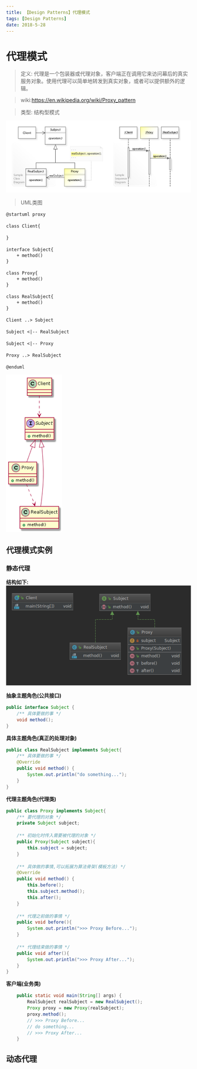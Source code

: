 ```yaml
---
title: 【Design Patterns】代理模式
tags: [Design Patterns]
date: 2018-5-28
---
```


# 代理模式

> 定义: 代理是一个包装器或代理对象，客户端正在调用它来访问幕后的真实服务对象。使用代理可以简单地转发到真实对象，或者可以提供额外的逻辑。

> wiki:https://en.wikipedia.org/wiki/Proxy_pattern

> 类型: 结构型模式

![](../img/W3sDesign_Proxy_Design_Pattern_UML.jpg)

> UML类图
```plantuml
@startuml proxy

class Client{

}

interface Subject{
    + method()
}

class Proxy{
    + method()
}

class RealSubject{
    + method()
}

Client ..> Subject

Subject <|-- RealSubject

Subject <|-- Proxy

Proxy ..> RealSubject

@enduml
```
![](../img/proxy_uml.png)


## 代理模式实例

### 静态代理
**结构如下:**
![](../img/static_proxy.png)

**抽象主题角色(公共接口)**
```java
public interface Subject {
    /** 具体要做的事 */
    void method();
}
```

**具体主题角色(真正的处理对象)**
```java
public class RealSubject implements Subject{
    /** 具体要做的事 */
    @Override
    public void method() {
        System.out.println("do something...");
    }
}
```

**代理主题角色(代理类)**
```java
public class Proxy implements Subject{
    /** 要代理的对象 */
    private Subject subject;

    /** 初始化时传入需要被代理的对象 */
    public Proxy(Subject subject){
        this.subject = subject;
    }

    /** 具体做的事情,可以拓展为算法骨架(模板方法) */
    @Override
    public void method() {
        this.before();
        this.subject.method();
        this.after();
    }

    /** 代理之前做的事情 */
    public void before(){
        System.out.println(">>> Proxy Before...");
    }

    /** 代理结束做的事情 */
    public void after(){
        System.out.println(">>> Proxy After...");
    }
}
```

**客户端(业务类)**
```java
    public static void main(String[] args) {
        RealSubject realSubject = new RealSubject();
        Proxy proxy = new Proxy(realSubject);
        proxy.method();
        // >>> Proxy Before...
        // do something...
        // >>> Proxy After...        
    }
```

## 动态代理



